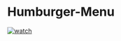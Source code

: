 # Humburger-Menu
[![watch](https://i.postimg.cc/sx56V837/maxresdefault.jpg)](https://www.youtube.com/watch?v=1iS0r238G4g)
